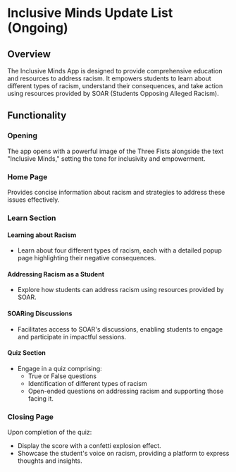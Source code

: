 # Inclusive Minds Update List (Ongoing)

## Overview

The Inclusive Minds App is designed to provide comprehensive education and resources to address racism. It empowers students to learn about different types of racism, understand their consequences, and take action using resources provided by SOAR (Students Opposing Alleged Racism).

## Functionality

### Opening
The app opens with a powerful image of the Three Fists alongside the text "Inclusive Minds," setting the tone for inclusivity and empowerment.

### Home Page
Provides concise information about racism and strategies to address these issues effectively.

### Learn Section

#### Learning about Racism
- Learn about four different types of racism, each with a detailed popup page highlighting their negative consequences.

#### Addressing Racism as a Student
- Explore how students can address racism using resources provided by SOAR.

#### SOARing Discussions
- Facilitates access to SOAR's discussions, enabling students to engage and participate in impactful sessions.

#### Quiz Section
- Engage in a quiz comprising:
  - True or False questions
  - Identification of different types of racism
  - Open-ended questions on addressing racism and supporting those facing it.

### Closing Page
Upon completion of the quiz:
- Display the score with a confetti explosion effect.
- Showcase the student's voice on racism, providing a platform to express thoughts and insights.


